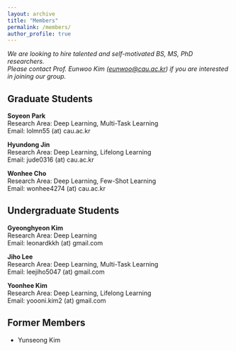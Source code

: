 ```yaml
---
layout: archive
title: "Members"
permalink: /members/
author_profile: true
---
```

*We are looking to hire talented and self-motivated BS, MS, PhD researchers.*      
*Please contact Prof. Eunwoo Kim (eunwoo@cau.ac.kr) if you are interested in joining our group.*

## Graduate Students
**Soyeon Park**      
Research Area: Deep Learning, Multi-Task Learning       
Email: lolmn55 (at) cau.ac.kr    

**Hyundong Jin**    
Research Area: Deep Learning, Lifelong Learning       
Email: jude0316 (at) cau.ac.kr    

**Wonhee Cho**      
Research Area: Deep Learning, Few-Shot Learning        
Email: wonhee4274 (at) cau.ac.kr     

  
## Undergraduate Students  
**Gyeonghyeon Kim**      
Research Area: Deep Learning       
Email: leonardkkh (at) gmail.com     

**Jiho Lee**        
Research Area: Deep Learning, Multi-Task Learning            
Email: leejiho5047 (at) gmail.com      

**Yoonhee Kim**       
Research Area: Deep Learning, Lifelong Learning           
Email: yoooni.kim2 (at) gmail.com      
  
## Former Members   
- Yunseong Kim
